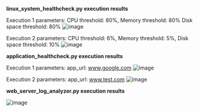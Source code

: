 **linux_system_healthcheck.py execution results**

Execution 1 parameters: 
CPU threshold: 80%, Memory threshold: 80% Disk space threshold: 80%
![image](https://github.com/Prabhakaran2308/AccuKnox/assets/145963770/4b571a82-4555-4bda-ae74-40d151a1f94c)

Execution 2 parameters: 
CPU threshold: 6%, Memory threshold: 5%, Disk space threshold: 10%
![image](https://github.com/Prabhakaran2308/AccuKnox/assets/145963770/7bf82da8-80a7-4d66-847a-0f811fc95a5a)

**application_healthcheck.py execution results**

Execution 1 parameters: 
app_url: www.google.com
![image](https://github.com/Prabhakaran2308/AccuKnox/assets/145963770/1c009bbf-1b91-4164-8faf-95a404dc7809)

Execution 2 parameters: 
app_url: www.test.com
![image](https://github.com/Prabhakaran2308/AccuKnox/assets/145963770/2d50c322-9183-47c2-aebd-afa25e40c1ba)

**web_server_log_analyzer.py execution results**

![image](https://github.com/Prabhakaran2308/AccuKnox/assets/145963770/5b1d7204-179a-4591-bd34-4f581f6c5876)
